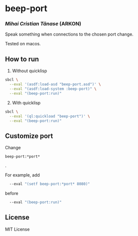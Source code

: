 # beep-port
### _Mihai Cristian Tănase_ (ARKON)

Speak something when connections to the chosen port change.

Tested on macos.

## How to run

1. Without quicklisp
```sh
sbcl \
  --eval '(asdf:load-asd "beep-port.asd")' \
  --eval "(asdf:load-system :beep-port)" \
  --eval "(beep-port:run)"
```

2. With quicklisp
```sh
sbcl \
  --eval '(ql:quickload "beep-port")' \
  --eval "(beep-port:run)"
```

## Customize port

Change

    beep-port:*port*

.

For example, add
```sh
  --eval "(setf beep-port:*port* 8080)"
```
before 
```sh
  --eval "(beep-port:run)"
```

## License

MIT License
